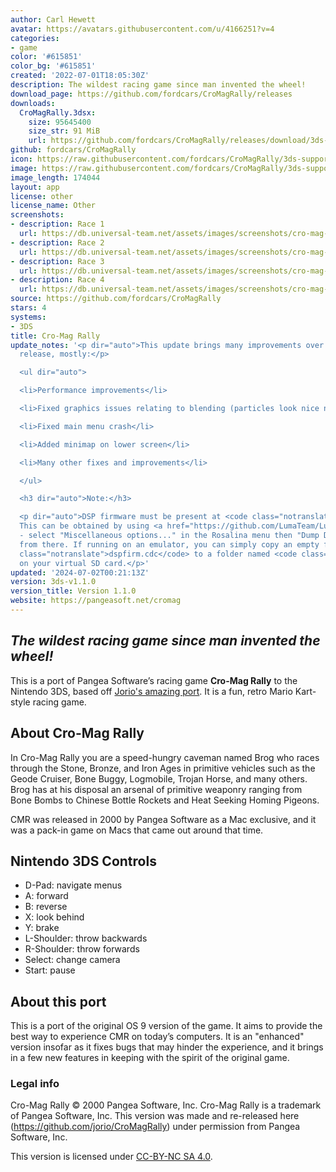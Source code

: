 ```yaml
---
author: Carl Hewett
avatar: https://avatars.githubusercontent.com/u/4166251?v=4
categories:
- game
color: '#615851'
color_bg: '#615851'
created: '2022-07-01T18:05:30Z'
description: The wildest racing game since man invented the wheel!
download_page: https://github.com/fordcars/CroMagRally/releases
downloads:
  CroMagRally.3dsx:
    size: 95645400
    size_str: 91 MiB
    url: https://github.com/fordcars/CroMagRally/releases/download/3ds-v1.1.0/CroMagRally.3dsx
github: fordcars/CroMagRally
icon: https://raw.githubusercontent.com/fordcars/CroMagRally/3ds-support/packaging/io.jor.cromagrally-alternateicon.png
image: https://raw.githubusercontent.com/fordcars/CroMagRally/3ds-support/docs/3ds_race.png
image_length: 174044
layout: app
license: other
license_name: Other
screenshots:
- description: Race 1
  url: https://db.universal-team.net/assets/images/screenshots/cro-mag-rally/race-1.png
- description: Race 2
  url: https://db.universal-team.net/assets/images/screenshots/cro-mag-rally/race-2.png
- description: Race 3
  url: https://db.universal-team.net/assets/images/screenshots/cro-mag-rally/race-3.png
- description: Race 4
  url: https://db.universal-team.net/assets/images/screenshots/cro-mag-rally/race-4.png
source: https://github.com/fordcars/CroMagRally
stars: 4
systems:
- 3DS
title: Cro-Mag Rally
update_notes: '<p dir="auto">This update brings many improvements over the initial
  release, mostly:</p>

  <ul dir="auto">

  <li>Performance improvements</li>

  <li>Fixed graphics issues relating to blending (particles look nice now)</li>

  <li>Fixed main menu crash</li>

  <li>Added minimap on lower screen</li>

  <li>Many other fixes and improvements</li>

  </ul>

  <h3 dir="auto">Note:</h3>

  <p dir="auto">DSP firmware must be present at <code class="notranslate">sdmc:/3ds/dspfirm.cdc</code>.
  This can be obtained by using <a href="https://github.com/LumaTeam/Luma3DS">Luma3DS</a>
  - select "Miscellaneous options..." in the Rosalina menu then "Dump DSP firmware"
  from there. If running on an emulator, you can simply copy an empty file named <code
  class="notranslate">dspfirm.cdc</code> to a folder named <code class="notranslate">3ds</code>
  on your virtual SD card.</p>'
updated: '2024-07-02T00:21:13Z'
version: 3ds-v1.1.0
version_title: Version 1.1.0
website: https://pangeasoft.net/cromag
---
```

## *The wildest racing game since man invented the wheel!*

This is a port of Pangea Software’s racing game **Cro-Mag Rally** to the Nintendo 3DS, based off [Jorio's amazing port](https://github.com/jorio/CroMagRally). It is a fun, retro Mario Kart-style racing game.

## About Cro-Mag Rally

In Cro-Mag Rally you are a speed-hungry caveman named Brog who races through the Stone, Bronze, and Iron Ages in primitive vehicles such as the Geode Cruiser, Bone Buggy, Logmobile, Trojan Horse, and many others. Brog has at his disposal an arsenal of primitive weaponry ranging from Bone Bombs to Chinese Bottle Rockets and Heat Seeking Homing Pigeons.

CMR was released in 2000 by Pangea Software as a Mac exclusive, and it was a pack-in game on Macs that came out around that time.

## Nintendo 3DS Controls
* D-Pad: navigate menus
* A: forward
* B: reverse
* X: look behind
* Y: brake
* L-Shoulder: throw backwards
* R-Shoulder: throw forwards
* Select: change camera
* Start: pause

## About this port

This is a port of the original OS 9 version of the game. It aims to provide the best way to experience CMR on today’s computers. It is an "enhanced" version insofar as it fixes bugs that may hinder the experience, and it brings in a few new features in keeping with the spirit of the original game.

### Legal info

Cro-Mag Rally © 2000 Pangea Software, Inc. Cro-Mag Rally is a trademark of Pangea Software, Inc. This version was made and re-released here (https://github.com/jorio/CroMagRally) under permission from Pangea Software, Inc.

This version is licensed under [CC-BY-NC SA 4.0](LICENSE.md).